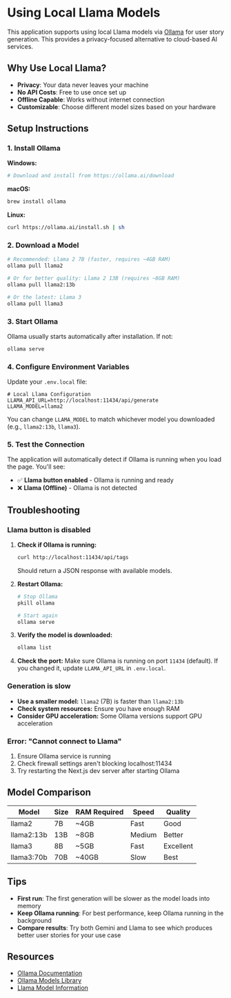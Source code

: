 # Using Local Llama Models

This application supports using local Llama models via [Ollama](https://ollama.ai) for user story generation. This provides a privacy-focused alternative to cloud-based AI services.

## Why Use Local Llama?

- **Privacy**: Your data never leaves your machine
- **No API Costs**: Free to use once set up
- **Offline Capable**: Works without internet connection
- **Customizable**: Choose different model sizes based on your hardware

## Setup Instructions

### 1. Install Ollama

**Windows:**
```bash
# Download and install from https://ollama.ai/download
```

**macOS:**
```bash
brew install ollama
```

**Linux:**
```bash
curl https://ollama.ai/install.sh | sh
```

### 2. Download a Model

```bash
# Recommended: Llama 2 7B (faster, requires ~4GB RAM)
ollama pull llama2

# Or for better quality: Llama 2 13B (requires ~8GB RAM)
ollama pull llama2:13b

# Or the latest: Llama 3
ollama pull llama3
```

### 3. Start Ollama

Ollama usually starts automatically after installation. If not:

```bash
ollama serve
```

### 4. Configure Environment Variables

Update your `.env.local` file:

```env
# Local Llama Configuration
LLAMA_API_URL=http://localhost:11434/api/generate
LLAMA_MODEL=llama2
```

You can change `LLAMA_MODEL` to match whichever model you downloaded (e.g., `llama2:13b`, `llama3`).

### 5. Test the Connection

The application will automatically detect if Ollama is running when you load the page. You'll see:

- ✅ **Llama button enabled** - Ollama is running and ready
- ❌ **Llama (Offline)** - Ollama is not detected

## Troubleshooting

### Llama button is disabled

1. **Check if Ollama is running:**
   ```bash
   curl http://localhost:11434/api/tags
   ```
   Should return a JSON response with available models.

2. **Restart Ollama:**
   ```bash
   # Stop Ollama
   pkill ollama
   
   # Start again
   ollama serve
   ```

3. **Verify the model is downloaded:**
   ```bash
   ollama list
   ```

4. **Check the port:**
   Make sure Ollama is running on port `11434` (default). If you changed it, update `LLAMA_API_URL` in `.env.local`.

### Generation is slow

- **Use a smaller model:** `llama2` (7B) is faster than `llama2:13b`
- **Check system resources:** Ensure you have enough RAM
- **Consider GPU acceleration:** Some Ollama versions support GPU acceleration

### Error: "Cannot connect to Llama"

1. Ensure Ollama service is running
2. Check firewall settings aren't blocking localhost:11434
3. Try restarting the Next.js dev server after starting Ollama

## Model Comparison

| Model | Size | RAM Required | Speed | Quality |
|-------|------|--------------|-------|---------|
| llama2 | 7B | ~4GB | Fast | Good |
| llama2:13b | 13B | ~8GB | Medium | Better |
| llama3 | 8B | ~5GB | Fast | Excellent |
| llama3:70b | 70B | ~40GB | Slow | Best |

## Tips

- **First run**: The first generation will be slower as the model loads into memory
- **Keep Ollama running**: For best performance, keep Ollama running in the background
- **Compare results**: Try both Gemini and Llama to see which produces better user stories for your use case

## Resources

- [Ollama Documentation](https://github.com/ollama/ollama/blob/main/docs/README.md)
- [Ollama Models Library](https://ollama.ai/library)
- [Llama Model Information](https://ai.meta.com/llama/)
